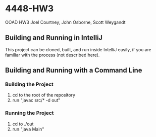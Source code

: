 # 4448-HW3
OOAD HW3 Joel Courtney, John Osborne, Scott Weygandt

## Building and Running in IntelliJ
This project can be cloned, built, and run inside IntelliJ easily, if you are familiar with the process (not described here).

## Building and Running with a Command Line
### Building the Project
1. cd to the root of the repository
2. run "javac src/* -d out"

### Running the Project
1. cd to ./out
2. run "java Main"
